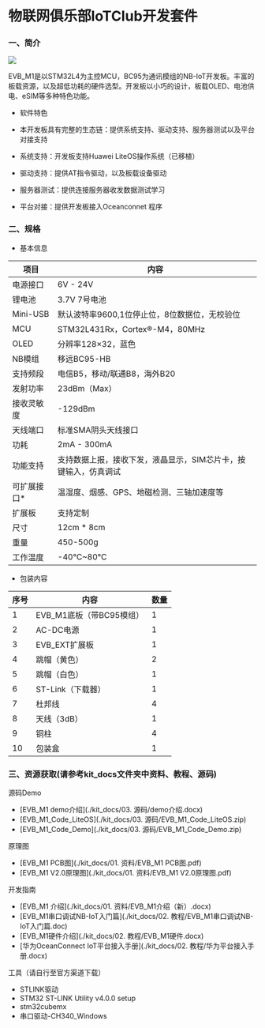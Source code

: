 # 物联网俱乐部IoTClub开发套件

### 一、简介

![](./about_us/iotclub_1.png)

EVB_M1是以STM32L4为主控MCU，BC95为通讯模组的NB-IoT开发板。丰富的板载资源，以及超低功耗的硬件选型。开发板以小巧的设计，板载OLED、电池供电、eSIM等多种特色功能。

- 软件特色

- 本开发板具有完整的生态链：提供系统支持、驱动支持、服务器测试以及平台对接支持
- 系统支持：开发板支持Huawei LiteOS操作系统（已移植）
- 驱动支持：提供AT指令驱动，以及板载设备驱动
- 服务器测试：提供连接服务器收发数据测试学习
- 平台对接：提供开发板接入Oceanconnet 程序


### 二、规格

- 基本信息

| 项目 |	内容 |
| ----  |   ---- |
| 电源接口 | 6V - 24V |
|锂电池	|3.7V   7号电池|
|Mini-USB|	默认波特率9600,1位停止位，8位数据位，无校验位|
|MCU|	STM32L431Rx，Cortex®-M4，80MHz|
|OLED	|分辨率128×32，蓝色|
|NB模组|	移远BC95-HB|
|支持频段|	电信B5，移动/联通B8，海外B20|
|发射功率|	23dBm（Max）|
|接收灵敏度|	-129dBm|
|天线端口|	标准SMA阴头天线接口|
|功耗|	2mA - 300mA|
|功能支持|	支持数据上报，接收下发，液晶显示，SIM芯片卡，按键输入，仿真调试|
|可扩展接口*|	温湿度、烟感、GPS、地磁检测、三轴加速度等|
|扩展板|	支持定制|
|尺寸|	12cm * 8cm|
|重量|	450-500g|
|工作温度|	-40℃~80℃|

- 包装内容

| 序号 |	内容 |数量 |
| ----  |   ---- |  ---- |
|1	|EVB_M1底板（带BC95模组）|	1|
|2|	AC-DC电源	|1|
|3|	EVB_EXT扩展板|	1|
|4|	跳帽（黄色）	|2|
|5|	跳帽（白色）	|1|
|6|	ST-Link（下载器）	|1|
|7|	杜邦线	|4|
|8|	天线（3dB）|	1|
|9|	铜柱	|4|
|10	|包装盒	|1|


### 三、资源获取(请参考kit_docs文件夹中资料、教程、源码)

源码Demo

- [EVB_M1 demo介绍](./kit_docs/03. 源码/demo介绍.docx)
- [EVB_M1_Code_LiteOS](./kit_docs/03. 源码/EVB_M1_Code_LiteOS.zip)
- [EVB_M1_Code_Demo](./kit_docs/03. 源码/EVB_M1_Code_Demo.zip)

原理图

- [EVB_M1 PCB图](./kit_docs/01. 资料/EVB_M1 PCB图.pdf)
- [EVB_M1 V2.0原理图](./kit_docs/01. 资料/EVB_M1 V2.0原理图.pdf)

开发指南

- [EVB_M1 介绍](./kit_docs/01. 资料/EVB_M1介绍（新）.docx)
- [EVB_M1串口调试NB-IoT入门篇](./kit_docs/02. 教程/EVB_M1串口调试NB-IoT入门篇.doc)
- [EVB_M1硬件介绍](./kit_docs/02. 教程/EVB_M1硬件.docx)
- [华为OceanConnect IoT平台接入手册](./kit_docs/02. 教程/华为平台接入手册.docx)

工具（请自行至官方渠道下载）

- STLINK驱动
- STM32 ST-LINK Utility v4.0.0 setup
- stm32cubemx
- 串口驱动-CH340_Windows

